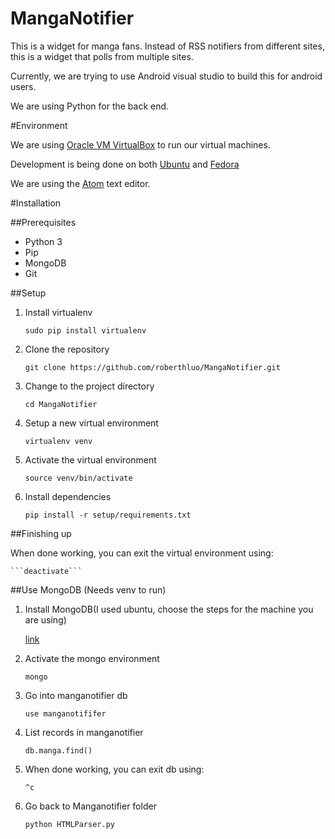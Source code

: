 # MangaNotifier
This is a widget for manga fans. Instead of RSS notifiers from different sites, this is a widget that polls from multiple sites.

Currently, we are trying to use Android visual studio to build this for android users.

We are using Python for the back end.

#Environment

We are using [Oracle VM VirtualBox](https://www.virtualbox.org) to run our virtual machines.

Development is being done on both [Ubuntu](https://www.ubuntu.com) and [Fedora](https://getfedora.org)

We are using the [Atom](https://atom.io/) text editor.

#Installation

##Prerequisites
* Python 3
* Pip
* MongoDB
* Git

##Setup

1. Install virtualenv

    ```sudo pip install virtualenv```

2. Clone the repository

    ```git clone https://github.com/roberthluo/MangaNotifier.git```

3. Change to the project directory

    ```cd MangaNotifier```

4. Setup a new virtual environment

    ```virtualenv venv```

5. Activate the virtual environment

    ```source venv/bin/activate```

6. Install dependencies

    ```pip install -r setup/requirements.txt```


##Finishing up

When done working, you can exit the virtual environment using:

    ```deactivate```

##Use MongoDB (Needs venv to run)

1. Install MongoDB(I used ubuntu, choose the steps for the machine you are using)

    [link](https://docs.mongodb.org/manual/tutorial/install-mongodb-on-ubuntu/)

2. Activate the mongo environment
    ```
    mongo
    ```

3. Go into manganotifier db
    ```
    use manganotififer
    ```

4. List records in manganotifier

    ```
    db.manga.find()
    ```
5. When done working, you can exit db using:
    ```
    ^c
    ```

6. Go back to Manganotifier folder

    ```
    python HTMLParser.py
    ```







